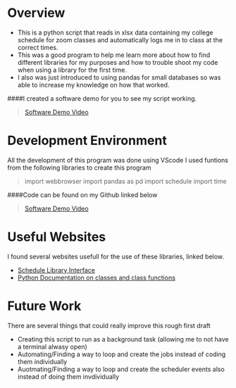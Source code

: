 # Overview

- This is a python script that reads in  xlsx data containing my college schedule for zoom classes and automatically logs me in to class at the correct times.
- This was a good program to help me learn more about how to find different libraries for my purposes and how to trouble shoot my code when using a library for the first time.
- I also was just introduced to using pandas for small databases so was able to increase my knowledge on how that worked.



####I created a software demo for you to see my script working.
> [Software Demo Video](https://youtu.be/QfXsB_5oCIw)

# Development Environment

All the development of this program was done using VScode
I used funtions from the following libraries to create this program
> import webbrowser
import pandas as pd
import schedule
import time

####Code can be found on my Github linked below
> [Software Demo Video](https://youtu.be/QfXsB_5oCIw)

# Useful Websites

I found several websites usefull for the use of these libraries, linked below.
* [Schedule Library Interface](https://schedule.readthedocs.io/en/stable/api.html)
* [Python Documentation on classes and class functions](https://docs.python.org/3/tutorial/classes.html)

# Future Work

There are several things that could really improve this rough first draft
* Creating this script to run as a background task (allowing me to not have a terminal alwasy open)
* Automating/Finding a way to loop and create the jobs instead of coding them individually
* Auotmating/Finding a way to loop and create the scheduler events also instead of doing them invdividually
